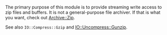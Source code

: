 The primary purpose of this module is to provide streaming write access to zip
files and buffers. It is not a general-purpose file archiver. If that is what
you want, check out [Archive::Zip](https://github.com/ReneNyffenegger/PerlModules/tree/master/Archive/Zip).

See also `IO::Compress::Gzip` and
[IO::Uncompress::Gunzip](https://github.com/ReneNyffenegger/PerlModules/tree/master/IO/Uncompress/Gunzip).
